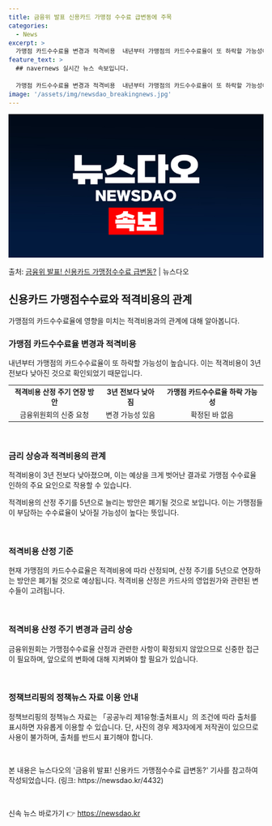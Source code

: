 ```yaml
---
title: 금융위 발표 신용카드 가맹점 수수료 급변동에 주목
categories:
  - News
excerpt: >
  가맹점 카드수수료율 변경과 적격비용  내년부터 가맹점의 카드수수료율이 또 하락할 가능성이 높습니다. 이는 금…
feature_text: >
  ## navernews 실시간 뉴스 속보입니다.

  가맹점 카드수수료율 변경과 적격비용  내년부터 가맹점의 카드수수료율이 또 하락할 가능성이 높습니다. 이는 금…
image: '/assets/img/newsdao_breakingnews.jpg'
---
```


![뉴스다오 속보](/assets/img/newsdao_breakingnews.jpg)

<p>출처: <a href="https://newsdao.kr/4432" rel="dofollow">금융위 발표! 신용카드 가맹점수수료 급변동?</a> | 뉴스다오</p>

<h2 data-ke-size="size26">신용카드 가맹점수수료와 적격비용의 관계</h2>
<p data-ke-size="size16">가맹점의 카드수수료율에 영향을 미치는 적격비용과의 관계에 대해 알아봅니다.</p>

<h3>가맹점 카드수수료율 변경과 적격비용</h3>
<p data-ke-size="size16">내년부터 가맹점의 카드수수료율이 또 하락할 가능성이 높습니다. 이는 적격비용이 3년 전보다 낮아진 것으로 확인되었기 때문입니다.</p>
<table>
<tr>
    <td style="text-align: center; height: 17px;"><b>적격비용 산정 주기 연장 방안</b></td>
    <td style="text-align: center; height: 17px;"><b>3년 전보다 낮아짐</b></td>
    <td style="text-align: center; height: 17px;"><b>가맹점 카드수수료율 하락 가능성</b></td>
</tr>
<tr>
    <td style="text-align: center; height: 17px;">금융위원회의 신중 요청</td>
    <td style="text-align: center; height: 17px;">변경 가능성 있음</td>
    <td style="text-align: center; height: 17px;">확정된 바 없음</td>
</tr>
</table>
<p data-ke-size="size16">&nbsp;</p>

<h3>금리 상승과 적격비용의 관계</h3>
<p data-ke-size="size16">적격비용이 3년 전보다 낮아졌으며, 이는 예상을 크게 벗어난 결과로 가맹점 수수료율 인하의 주요 요인으로 작용할 수 있습니다.</p>
<p data-ke-size="size16">적격비용의 산정 주기를 5년으로 늘리는 방안은 폐기될 것으로 보입니다. 이는 가맹점들이 부담하는 수수료율이 낮아질 가능성이 높다는 뜻입니다.</p>
<p data-ke-size="size16">&nbsp;</p>

<h3>적격비용 산정 기준</h3>
<p data-ke-size="size16">현재 가맹점의 카드수수료율은 적격비용에 따라 산정되며, 산정 주기를 5년으로 연장하는 방안은 폐기될 것으로 예상됩니다. 적격비용 산정은 카드사의 영업원가와 관련된 변수들이 고려됩니다.</p>
<p data-ke-size="size16">&nbsp;</p>

<h3>적격비용 산정 주기 변경과 금리 상승</h3>
<p data-ke-size="size16">금융위원회는 가맹점수수료율 산정과 관련한 사항이 확정되지 않았으므로 신중한 접근이 필요하며, 앞으로의 변화에 대해 지켜봐야 할 필요가 있습니다.</p>
<p data-ke-size="size16">&nbsp;</p>

<h3>정책브리핑의 정책뉴스 자료 이용 안내</h3>
<p data-ke-size="size16">정책브리핑의 정책뉴스 자료는 「공공누리 제1유형:출처표시」의 조건에 따라 출처를 표시하면 자유롭게 이용할 수 있습니다. 단, 사진의 경우 제3자에게 저작권이 있으므로 사용이 불가하며, 출처를 반드시 표기해야 합니다.</p>
<p data-ke-size="size16">&nbsp;</p>
<p data-ke-size="size16">본 내용은 뉴스다오의 '금융위 발표! 신용카드 가맹점수수료 급변동?' 기사를 참고하여 작성되었습니다. (링크: https://newsdao.kr/4432)</p>
<p data-ke-size="size16">&nbsp;</p> 

신속 뉴스 바로가기 👉 <a href="https://newsdao.kr" rel="dofollow">https://newsdao.kr</a>


